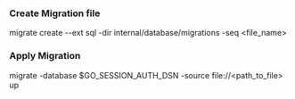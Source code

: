 ### Create Migration file 
migrate create --ext sql -dir internal/database/migrations -seq <file_name> 
### Apply Migration 
migrate -database $GO_SESSION_AUTH_DSN -source file://<path_to_file> up